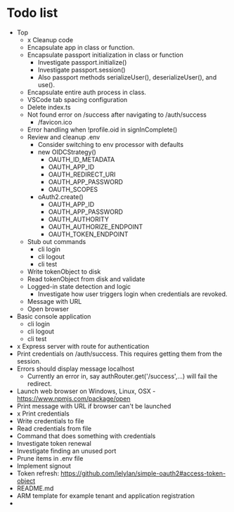 # Todo list

* Top
  * x Cleanup code
  * Encapsulate app in class or function.
  * Encapsulate passport initialization in class or function
    * Investigate passport.initialize()
    * Investigate passport.session()
    * Also passport methods serializeUser(), deserializeUser(), and use().
  * Encapsulate entire auth process in class.
  * VSCode tab spacing configuration
  * Delete index.ts
  * Not found error on /success after navigating to /auth/success
    * /favicon.ico
  * Error handling when !profile.oid in signInComplete()
  * Review and cleanup .env
    * Consider switching to env processor with defaults
    * new OIDCStrategy()
      * OAUTH_ID_METADATA
      * OAUTH_APP_ID
      * OAUTH_REDIRECT_URI
      * OAUTH_APP_PASSWORD
      * OAUTH_SCOPES
    * oAuth2.create()
      * OAUTH_APP_ID
      * OAUTH_APP_PASSWORD
      * OAUTH_AUTHORITY
      * OAUTH_AUTHORIZE_ENDPOINT
      * OAUTH_TOKEN_ENDPOINT
  * Stub out commands
    * cli login
    * cli logout
    * cli test
  * Write tokenObject to disk
  * Read tokenObject from disk and validate
  * Logged-in state detection and logic
    * Investigate how user triggers login when credentials are revoked.
  * Message with URL
  * Open browser
* Basic console application
  * cli login
  * cli logout
  * cli test
* x Express server with route for authentication
* Print credentials on /auth/success. This requires getting them from the session.
* Errors should display message localhost
  * Currently an error in, say authRouter.get('/success',...) will fail the redirect.
* Launch web browser on Windows, Linux, OSX - https://www.npmjs.com/package/open
* Print message with URL if browser can't be launched
* x Print credentials
* Write credentials to file
* Read credentials from file
* Command that does something with credentials
* Investigate token renewal
* Investigate finding an unused port
* Prune items in .env file
* Implement signout
* Token refresh: https://github.com/lelylan/simple-oauth2#access-token-object
* README.md
* ARM template for example tenant and application registration
* 

